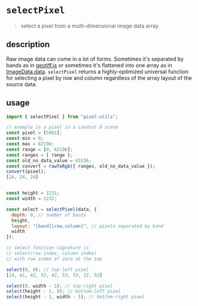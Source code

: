 # `selectPixel`
> select a pixel from a multi-dimensional image data array

## description
Raw image data can come in a lot of forms.  Sometimes it's separated by bands as in [geotiff.js](https://github.com/geotiffjs/geotiff.js) or sometimes it's flattened into one array as in [ImageData.data](https://developer.mozilla.org/en-US/docs/Web/API/ImageData/data).  `selectPixel` returns a highly-optimized universal function for selecting
a pixel by row and column regardless of the array layout of the source data.

## usage
```js
import { selectPixel } from "pixel-utils";

// example is a pixel in a Landsat 8 scene
const pixel = [5901];
const min = 0;
const max = 62196;
const range = [0, 62196];
const ranges = [ range ];
const old_no_data_value = 65536;
const convert = rawToRgb({ ranges, old_no_data_value });
convert(pixel);
[24, 24, 24]


const height = 1231;
const width = 1232;

const select = selectPixel(data, {
  depth: 9, // number of bands
  height,
  layout: "[band][row,column]", // pixels separated by band
  width
});

// select function signature is
// select(row index, column index)
// with row index of zero at the top

select(0, 0); // top-left pixel
[24, 41, 42, 53, 42, 53, 53, 12, 52]

select(0, width - 1); // top-right pixel
select(height - 1, 0); // bottom-left pixel
select(height - 1, width - 1); // bottom-right pixel
```

